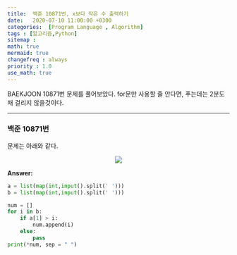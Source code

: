 ```yaml
---
title:  백준 10871번, x보다 작은 수 출력하기
date:   2020-07-10 11:00:00 +0300
categories:  [Program Language , Algorithm]
tags : [알고리즘,Python]
sitemap :
math: true
mermaid: true
changefreq : always
priority : 1.0
use_math: true
---
```



BAEKJOON 10871번 문제를 풀어보았다. for문만 사용할 줄 안다면, 푸는데는 2분도 채 걸리지 않을것이다.


----------

### 백준 10871번 

문제는 아래와 같다.

<center><img src="../../assets/images/baekjoon3.png" ></center>

**Answer:**

```python 
a = list(map(int,input().split(' ')))
b = list(map(int,input().split(' ')))

num = []
for i in b:
    if a[1] > i:
        num.append(i)
    else:
        pass
print(*num, sep = " ")
```

